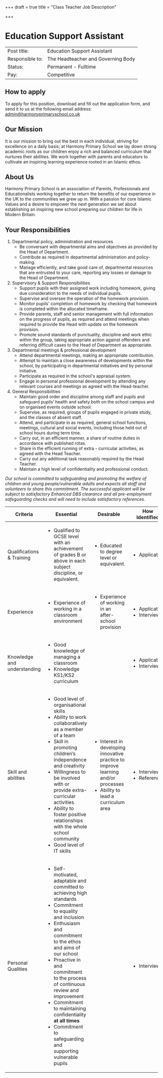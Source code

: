 +++
draft = true
title = "Class Teacher Job Description"

+++
# Education Support Assistant
|                |                                    |
|----------------|------------------------------------|
| Post title: | Education Support Assistant |
| Responsible to: | The Headteacher and Governing Body |
| Status: | Permanent - Fulltime |
| Pay: | Competitive |

## How to apply
To apply for this position, download and fill out the application form, and send it to us at the following email address: admin@harmonyprimaryschool.co.uk

## Our Mission
It is our mission to bring out the best in each individual, striving for excellence on a daily basis; at Harmony Primary School we lay down strong academic roots as our children enjoy a rich and balanced curriculum that nurtures their abilities. We work together with parents and educators to cultivate an inspiring learning experience rooted in an Islamic ethos.

## About Us
Harmony Primary School is an association of Parents, Professionals and Educationalists working together to return the benefits of our experience in the UK to the communities we grew up in. With a passion for core Islamic Values and a desire to empower the next generation we set about establishing an inspiring new school preparing our children for life in Modern Britain.

## Your Responsibilities

1. Departmental policy, administration and resources
    + Be conversant with departmental aims and objectives as provided by the Head of Department.
    + Contribute as required in departmental administration and policy-making.
    + Manage efficiently, and take good care of, departmental resources that are entrusted to your care, reporting any losses or damage to the Head of Department.
2. Supervisory & Support Responsibilities
    + Support pupils with their assigned work including homework, giving due consideration to the needs of individual pupils.
    + Supervise and oversee the operation of the homework provision.
    + Monitor pupils' completion of homework by checking that homework is completed within the allocated timeframe.
    + Provide parents, staff and senior management with full information on the progress of pupils, as required and attend meetings when required to provide the Head with update on the homework provision.
    + Promote sound standards of punctuality, discipline and work ethic within the group, taking appropriate action against offenders and referring difficult cases to the Head of Department as appropriate.
3. Departmental meetings & professional development
    + Attend departmental meetings, making an appropriate contribution.
    + Attempt to maintain a close awareness of developments within the school, by participating in departmental initiatives and by personal initiative.
    + Participate as required in the school's appraisal system.
    + Engage in personal professional development by attending any relevant courses and meetings as agreed with the Head-teacher.
4. General Responsibilities
    + Maintain good order and discipline among staff and pupils and safeguard pupils’ health and safety both on the school campus and on organised events outside school.
    + Supervise, as required, groups of pupils engaged in private study, and the classes of absent staff.
    + Attend, and participate in as required, general school functions, meetings, cultural and social events, including those held out of school hours during term time.
    + Carry out, in an efficient manner, a share of routine duties in accordance with published rotas.
    + Share in the efficient running of extra - curricular activities, as agreed with the Head Teacher.
    + Carry out any additional task reasonably required by the Head Teacher.
    + Maintain a high level of confidentiality and professional conduct.

*Our school is committed to safeguarding and promoting the welfare of children and young people/vulnerable adults and expects all staff and volunteers to share this commitment. The successful applicant will be subject to satisfactory Enhanced DBS clearance and all pre-employment safeguarding checks and will need to include satisfactory references.*

| Criteria                    | Essential                                                                                                                                                                                                                                                                                                                                                                                                                                      | Desirable                                                                                                                                      | How Identified                                     |
|-----------------------------|------------------------------------------------------------------------------------------------------------------------------------------------------------------------------------------------------------------------------------------------------------------------------------------------------------------------------------------------------------------------------------------------------------------------------------------------|------------------------------------------------------------------------------------------------------------------------------------------------|----------------------------------------------------|
| Qualifications & Training   | <ul> <li>Qualified to GCSE level with an achievement of grades B or above in each subject discipline, or equivalent.</li> </ul>                                                                                                                                                                                                                                                                                                                | <ul> <li>Educated to degree level or equivalent.</li> </ul>                                                                                    | <ul> <li>Application</li> </ul>                    |
| Experience                  | <ul> <li>Experience of working in a classroom environment</li> <ul>                                                                                                                                                                                                                                                                                                                                                                            | <ul> <li>Experience of working in an after-school provision</li> </ul>                                                                         | <ul> <li>Application</li> <li>Interview</li> </ul> |
| Knowledge and understanding | <ul> <li>Good knowledge of managing a classroom</li> <li>Knowledge KS1/KS2 curriculum</li> </ul>                                                                                                                                                                                                                                                                                                                                               |                                                                                                                                                | <ul> <li>Application</li> <li>Interview</li> </ul> |
| Skill and abilities         | <ul> <li>Good level of organisational skills</li> <li>Ability to work collaboratively as a member of a team</li> <li>Skill in promoting children’s independence and creativity</li> <li>Willingness to be involved with or provide extra-curricular activities</li> <li>Ability to foster positive relationships with the whole school community</li> <li>Good level of IT skills</li> </ul>                                                   | <ul> <li>Interest in developing innovative practice to improve learning and/or processes</li> <li>Ability to lead a curriculum area</li> </ul> | <ul> <li>Interview</li> <li>References</li> </ul>  |
| Personal Qualities          | <ul> <li>Self-motivated, adaptable and committed to achieving high standards</li> <li>Commitment to equality and inclusion</li> <li>Enthusiasm and commitment to the ethos and aims of our school</li> <li>Proactive in and commitment to the process of continuous review and improvement</li> <li>Commitment to maintaining confidentiality **at all times**</li> <li>Commitment to safeguarding and supporting vulnerable pupils</li> </ul> |                                                                                                                                                | <ul> <li>Interview</li> </ul>                      |